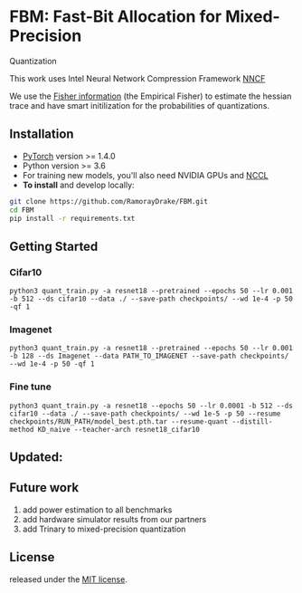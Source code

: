 

# FBM: Fast-Bit Allocation for Mixed-Precision
Quantization

This work uses Intel Neural Network Compression Framework [NNCF](https://github.com/openvinotoolkit/nncf#user-content-installation)

We use the [Fisher information](https://arxiv.org/pdf/1705.01064.pdf) (the Empirical Fisher) to estimate the hessian trace and have smart initilization for the probabilities of quantizations.


## Installation

* [PyTorch](http://pytorch.org/) version >= 1.4.0
* Python version >= 3.6
* For training new models, you'll also need NVIDIA GPUs and [NCCL](https://github.com/NVIDIA/nccl)
* **To install** and develop locally:
```bash
git clone https://github.com/RamorayDrake/FBM.git
cd FBM
pip install -r requirements.txt
```

## Getting Started
### Cifar10
```
python3 quant_train.py -a resnet18 --pretrained --epochs 50 --lr 0.001 -b 512 --ds cifar10 --data ./ --save-path checkpoints/ --wd 1e-4 -p 50 -qf 1
```
### Imagenet
```
python3 quant_train.py -a resnet18 --pretrained --epochs 50 --lr 0.001 -b 128 --ds Imagenet --data PATH_TO_IMAGENET --save-path checkpoints/ --wd 1e-4 -p 50 -qf 1
```
### Fine tune
```
python3 quant_train.py -a resnet18 --epochs 50 --lr 0.0001 -b 512 --ds cifar10 --data ./ --save-path checkpoints/ --wd 1e-5 -p 50 --resume checkpoints/RUN_PATH/model_best.pth.tar --resume-quant --distill-method KD_naive --teacher-arch resnet18_cifar10
```


## Updated:

## Future work
1. add power estimation to all benchmarks
2. add hardware simulator results from our partners 
3. add Trinary to mixed-precision quantization 


## License
released under the [MIT license](LICENSE).

